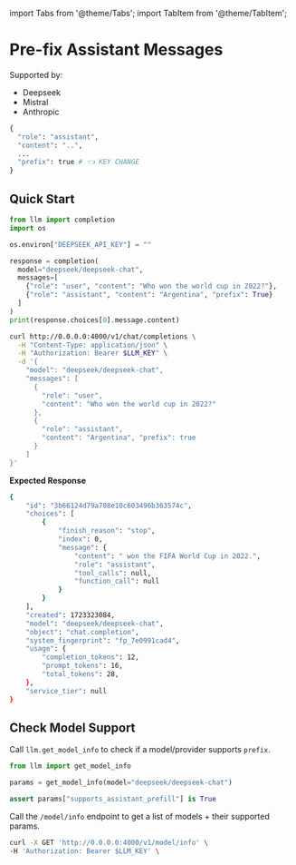 import Tabs from '@theme/Tabs';
import TabItem from '@theme/TabItem';

# Pre-fix Assistant Messages

Supported by:
- Deepseek
- Mistral
- Anthropic

```python
{
  "role": "assistant", 
  "content": "..", 
  ...
  "prefix": true # 👈 KEY CHANGE
}
```

## Quick Start 

<Tabs>
<TabItem value="sdk" label="SDK">

```python
from llm import completion
import os 

os.environ["DEEPSEEK_API_KEY"] = ""

response = completion(
  model="deepseek/deepseek-chat",
  messages=[
    {"role": "user", "content": "Who won the world cup in 2022?"},
    {"role": "assistant", "content": "Argentina", "prefix": True}
  ]
)
print(response.choices[0].message.content)
```
</TabItem>
<TabItem value="proxy" label="PROXY">

```bash
curl http://0.0.0.0:4000/v1/chat/completions \
  -H "Content-Type: application/json" \
  -H "Authorization: Bearer $LLM_KEY" \
  -d '{
    "model": "deepseek/deepseek-chat",
    "messages": [
      {
        "role": "user",
        "content": "Who won the world cup in 2022?"
      },
      {
        "role": "assistant", 
        "content": "Argentina", "prefix": true
      }
    ]
}'
```
</TabItem>
</Tabs>

**Expected Response**

```bash
{
    "id": "3b66124d79a708e10c603496b363574c",
    "choices": [
        {
            "finish_reason": "stop",
            "index": 0,
            "message": {
                "content": " won the FIFA World Cup in 2022.",
                "role": "assistant",
                "tool_calls": null,
                "function_call": null
            }
        }
    ],
    "created": 1723323084,
    "model": "deepseek/deepseek-chat",
    "object": "chat.completion",
    "system_fingerprint": "fp_7e0991cad4",
    "usage": {
        "completion_tokens": 12,
        "prompt_tokens": 16,
        "total_tokens": 28,
    },
    "service_tier": null
}
```

## Check Model Support 

Call `llm.get_model_info` to check if a model/provider supports `prefix`. 

<Tabs>
<TabItem value="sdk" label="SDK">

```python
from llm import get_model_info

params = get_model_info(model="deepseek/deepseek-chat")

assert params["supports_assistant_prefill"] is True
```

</TabItem>
<TabItem value="proxy" label="PROXY">

Call the `/model/info` endpoint to get a list of models + their supported params.

```bash
curl -X GET 'http://0.0.0.0:4000/v1/model/info' \
-H 'Authorization: Bearer $LLM_KEY' \
```
</TabItem>
</Tabs>
